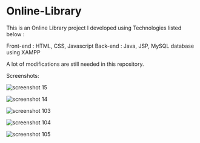 # Online-Library
This is an Online Library project I developed using Technologies listed below :

Front-end : HTML, CSS, Javascript
Back-end  : Java, JSP, MySQL database using XAMPP

A lot of modifications are still needed in this repository.

Screenshots:

![screenshot 15](https://user-images.githubusercontent.com/10681755/33185445-ab2c075a-d0a8-11e7-8058-7d707d1c55f2.png)

![screenshot 14](https://user-images.githubusercontent.com/10681755/33185484-f58a2c78-d0a8-11e7-8752-444837ea8121.png)

![screenshot 103](https://user-images.githubusercontent.com/10681755/33185521-455c9ad8-d0a9-11e7-9dd3-f5f9ad3558fc.png)

![screenshot 104](https://user-images.githubusercontent.com/10681755/33185571-a681999e-d0a9-11e7-86dd-2ac9d2ab5b8b.png)

![screenshot 105](https://user-images.githubusercontent.com/10681755/33185782-fe5cdd76-d0aa-11e7-9b00-8b1a05f82f05.png)
